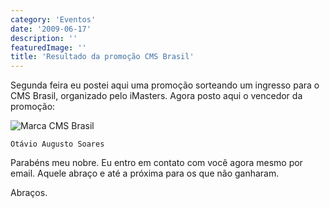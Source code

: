 ```yaml
---
category: 'Eventos'
date: '2009-06-17'
description: ''
featuredImage: ''
title: 'Resultado da promoção CMS Brasil'
---
```


Segunda feira eu postei aqui uma promoção sorteando um ingresso para o CMS Brasil, organizado pelo iMasters. Agora posto aqui o vencedor da promoção:

![Marca CMS Brasil](/uploads/logo-cms.jpg)

`Otávio Augusto Soares`

Parabéns meu nobre. Eu entro em contato com você agora mesmo por email. Aquele abraço e até a próxima para os que não ganharam.

Abraços.
